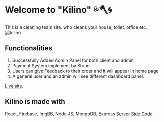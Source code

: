 # Welcome to "Kilino" 💦🪓🌀
This is a cleaning team site. who cleans your house, toilet, office etc.
<img src="https://i.ibb.co/BC93yRN/kilino.png" alt="kilino" border="0">
## Functionalities
1. Successfully Added Admin Panel for both client and admin.
2. Payment System implement by Stripe
3. Users can give Feedback to their order and it will appear in home page
4. A general user and an admin will see different dashboard panel.


[Live site](https://kilino.web.app/home).

## Kilino is made with
React, Firebase, ImgBB, Node JS, MongoDB, Express
[Server Side Code](https://github.com/Abu-Hojayfa/Kilino-Server-side)


